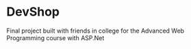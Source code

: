 # DevShop
Final project built with friends in college for the Advanced Web Programming course with ASP.Net
